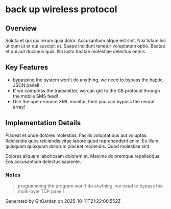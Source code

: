 # back up wireless protocol

## Overview
Soluta et qui qui rerum quia dolor. Accusantium atque est sint. Nisi totam hic ut cum ut et qui suscipit et. Saepe incidunt tenetur voluptatem optio. Beatae et qui aut ducimus quia. Illo iusto beatae molestiae delectus omnis.

## Key Features
- bypassing the system won't do anything, we need to bypass the haptic JSON panel!
- If we compress the transmitter, we can get to the GB protocol through the mobile SMS feed!
- Use the open-source XML monitor, then you can bypass the neural array!

## Implementation Details
Placeat et unde dolores molestias. Facilis voluptatibus aut voluptas. Reiciendis quos reiciendis vitae labore quod reprehenderit enim. Ex illum quisquam quisquam dolorum placeat reiciendis. Quod molestiae sint.
 Dolores aliquam laboriosam dolorem et. Maxime doloremque repellendus. Eos accusantium delectus sapiente.

### Notes
> programming the program won't do anything, we need to bypass the multi-byte TCP panel!

Generated by GitGarden on 2025-10-11T21:22:00.552Z
